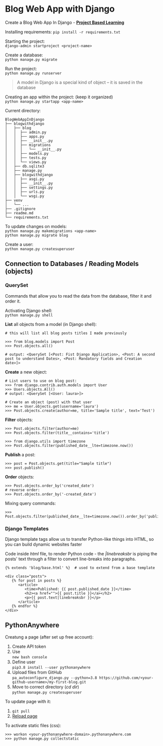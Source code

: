 # Blog Web App with Django

Create a Blog Web App In Django - [**Project Based Learning**](https://github.com/practical-tutorials/project-based-learning#web-applications-1)

Installing requirements: ``pip install -r requirements.txt``

Starting the project:  
``django-admin startproject <project-name>``

Create a database:  
``python manage.py migrate``

Run the project:  
``python manage.py runserver``

> A model in Django is a special kind of object – it is saved in the database

Creating an app within the project: (keep it organized)  
``python manage.py startapp <app-name>``

Current directory:
```
BlogWebAppInDjango
├── blogwithdjango
│   ├── blog
│   │  ├── admin.py
│   │  ├── apps.py
│   │  ├── __init__.py
│   │  ├── migrations
│   │  │   └── __init__.py
│   │  ├── models.py
│   │  ├── tests.py
│   │  └── views.py
│   ├── db.sqlite3
│   ├── manage.py
│   ├── blogwithdjango
│   │  ├── asgi.py
│   │  ├── __init__.py
│   │  ├── settings.py
│   │  ├── urls.py
│   │  └── wsgi.py
├── venv
│   └── ...
├── .gitignore
├── readme.md
└── requirements.txt
```

To update changes on models:  
``python manage.py makemigrations <app-name>``  
``python manage.py migrate blog``

Create a user:  
``python manage.py createsuperuser``

## Connection to Databases / Reading Models (objects)

### QuerySet

Commands that allow you to read the data from the database, filter it and order it.

Activating Django shell:  
``python manage.py shell``

**List** all objects from a model (in Django shell): 
```
# this will list all blog posts titles I made previously

>>> from blog.models import Post
>>> Post.objects.all()

# output: <QuerySet [<Post: Fist Django Application>, <Post: A second post to understand Dates>, <Post: Mandatory fields and Creation date>]>
```

**Create** a new object:
```
# List users to use on blog post:
>>> from django.contrib.auth.models import User
>>> Users.objects.All()
# output: <QuerySet [<User: laura>]>

# Create an object (post) with that user
>>> me = User.objects.get(username='laura')
>>> Post.objects.create(author=me, title='Sample title', text='Test')
```

**Filter** objects: 
```
>>> Post.objects.filter(author=me)
>>> Post.objects.filter(title__contains='title')

>>> from django.utils import timezone
>>> Post.objects.filter(published_date__lte=timezone.now())
```

**Publish** a post:
```
>>> post = Post.objects.get(title="Sample title")
>>> post.publish()
```

**Order** objects: 
```
>>> Post.objects.order_by('created_date')
# reverse order:
>>> Post.objects.order_by('-created_date')
```

Mixing query commands: 
``` 
>>> Post.objects.filter(published_date__lte=timezone.now()).order_by('published_date')
```

### Django Templates

Django template tags allow us to transfer Python-like things into HTML, so you can build dynamic websites faster

Code inside *html* file, to render Python code - the *|linebreaksbr* is piping the posts' text through a filter to convert line-breaks into paragraphs.
```
{% extends 'blog/base.html' %}  # used to extend from a base template

<div class="posts">
   {% for post in posts %}
      <article>
         <time>Published: {{ post.published_date }}</time>
         <h2><a href="">{{ post.title }}</a></h2>
         <p>{{ post.text|linebreaksbr }}</p>
      </article>  
   {% endfor %}
</div>
```

## PythonAnywhere

Creatung a page (after set up free account): 
1. Create API token
2. Use  
   ``new bash console``
3. Define user  
   ``pip3.8 install --user pythonanywhere``
4. Upload files from GitHub  
   ``pa_autoconfigure_django.py --python=3.8 https://github.com/<your-github-username>/my-first-blog.git``
5. Move to correct directory (*cd dir*)  
   ``python manage.py createsuperuser``


To update page with it:
1. ``git pull``
2. [Reload page](https://www.pythonanywhere.com/web_app_setup/)

To activate static files (css):  
```
>>> workon <your-pythonanywhere-domain>.pythonanywhere.com
>>> python manage.py collectstatic
```